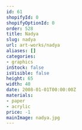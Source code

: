 ```yaml
---
id: 61
shopifyId: 0
shopifyOptionId: 0
order: 528
title: Nadya
slug: nadya
url: art-works/nadya
aliases: []
categories:
- graphics
inStock: false
isVisible: false
height: 65
width: 40
date: 2008-01-01T00:00:00Z
materials:
- paper
- acrylic
price: -1
mainImage: nadya.jpg
---
```

